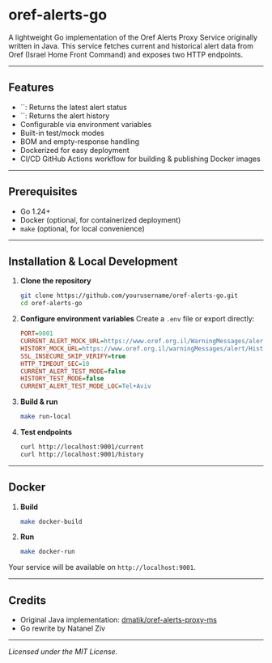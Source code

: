 # oref-alerts-go

A lightweight Go implementation of the Oref Alerts Proxy Service originally written in Java. This service fetches current and historical alert data from Oref (Israel Home Front Command) and exposes two HTTP endpoints.

---

## Features

- ``: Returns the latest alert status
- ``: Returns the alert history
- Configurable via environment variables
- Built-in test/mock modes
- BOM and empty-response handling
- Dockerized for easy deployment
- CI/CD GitHub Actions workflow for building & publishing Docker images

---

## Prerequisites

- Go 1.24+
- Docker (optional, for containerized deployment)
- `make` (optional, for local convenience)

---

## Installation & Local Development

1. **Clone the repository**

   ```bash
   git clone https://github.com/yourusername/oref-alerts-go.git
   cd oref-alerts-go
   ```

2. **Configure environment variables** Create a `.env` file or export directly:

   ```ini
   PORT=9001
   CURRENT_ALERT_MOCK_URL=https://www.oref.org.il/WarningMessages/alert/alerts.json
   HISTORY_MOCK_URL=https://www.oref.org.il/warningMessages/alert/History/AlertsHistory.json
   SSL_INSECURE_SKIP_VERIFY=true
   HTTP_TIMEOUT_SEC=10
   CURRENT_ALERT_TEST_MODE=false
   HISTORY_TEST_MODE=false
   CURRENT_ALERT_TEST_MODE_LOC=Tel+Aviv
   ```

3. **Build & run**

   ```bash
   make run-local
   ```

4. **Test endpoints**

   ```bash
   curl http://localhost:9001/current
   curl http://localhost:9001/history
   ```

---

## Docker

1. **Build**

   ```bash
   make docker-build
   ```

2. **Run**

   ```bash
   make docker-run
   ```

Your service will be available on `http://localhost:9001`.

---

## Credits

- Original Java implementation: [dmatik/oref-alerts-proxy-ms](https://github.com/dmatik/oref-alerts-proxy-ms)
- Go rewrite by Natanel Ziv

---

*Licensed under the MIT License.*

